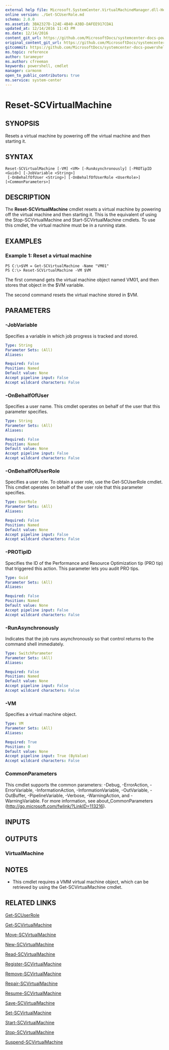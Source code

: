 ```yaml
---
external help file: Microsoft.SystemCenter.VirtualMachineManager.dll-Help.xml
online version: ./Get-SCUserRole.md
schema: 2.0.0
ms.assetid: 3BA2327D-124E-4B40-A3BD-DAFEE917CDA1
updated_at: 12/14/2016 11:43 PM
ms.date: 12/14/2016
content_git_url: https://github.com/MicrosoftDocs/systemcenter-docs-powershell/blob/master/systemcenter-cmdlets/SystemCenter2016/VirtualMachineManager/v1.0/Reset-SCVirtualMachine.md
original_content_git_url: https://github.com/MicrosoftDocs/systemcenter-docs-powershell/blob/master/systemcenter-cmdlets/SystemCenter2016/VirtualMachineManager/v1.0/Reset-SCVirtualMachine.md
gitcommit: https://github.com/MicrosoftDocs/systemcenter-docs-powershell/blob/96cd9bd2780eb6b78c540fa00d3b8a4313e3ed40/systemcenter-cmdlets/SystemCenter2016/VirtualMachineManager/v1.0/Reset-SCVirtualMachine.md
ms.topic: reference
author: tarameyer
ms.author: cfreeman
keywords: powershell, cmdlet
manager: carmonm
open_to_public_contributors: true
ms.service: system-center
---
```


# Reset-SCVirtualMachine

## SYNOPSIS
Resets a virtual machine by powering off the virtual machine and then starting it.

## SYNTAX

```
Reset-SCVirtualMachine [-VM] <VM> [-RunAsynchronously] [-PROTipID <Guid>] [-JobVariable <String>]
 [-OnBehalfOfUser <String>] [-OnBehalfOfUserRole <UserRole>] [<CommonParameters>]
```

## DESCRIPTION
The **Reset-SCVirtualMachine** cmdlet resets a virtual machine by powering off the virtual machine and then starting it.
This is the equivalent of using the Stop-SCVirtualMachine and Start-SCVirtualMachine cmdlets.
To use this cmdlet, the virtual machine must be in a running state.

## EXAMPLES

### Example 1: Reset a virtual machine
```
PS C:\>$VM = Get-SCVirtualMachine -Name "VM01"
PS C:\> Reset-SCVirtualMachine -VM $VM
```

The first command gets the virtual machine object named VM01, and then stores that object in the $VM variable.

The second command resets the virtual machine stored in $VM.

## PARAMETERS

### -JobVariable
Specifies a variable in which job progress is tracked and stored.

```yaml
Type: String
Parameter Sets: (All)
Aliases: 

Required: False
Position: Named
Default value: None
Accept pipeline input: False
Accept wildcard characters: False
```

### -OnBehalfOfUser
Specifies a user name.
This cmdlet operates on behalf of the user that this parameter specifies.

```yaml
Type: String
Parameter Sets: (All)
Aliases: 

Required: False
Position: Named
Default value: None
Accept pipeline input: False
Accept wildcard characters: False
```

### -OnBehalfOfUserRole
Specifies a user role.
To obtain a user role, use the Get-SCUserRole cmdlet.
This cmdlet operates on behalf of the user role that this parameter specifies.

```yaml
Type: UserRole
Parameter Sets: (All)
Aliases: 

Required: False
Position: Named
Default value: None
Accept pipeline input: False
Accept wildcard characters: False
```

### -PROTipID
Specifies the ID of the Performance and Resource Optimization tip (PRO tip) that triggered this action.
This parameter lets you audit PRO tips.

```yaml
Type: Guid
Parameter Sets: (All)
Aliases: 

Required: False
Position: Named
Default value: None
Accept pipeline input: False
Accept wildcard characters: False
```

### -RunAsynchronously
Indicates that the job runs asynchronously so that control returns to the command shell immediately.

```yaml
Type: SwitchParameter
Parameter Sets: (All)
Aliases: 

Required: False
Position: Named
Default value: None
Accept pipeline input: False
Accept wildcard characters: False
```

### -VM
Specifies a virtual machine object.

```yaml
Type: VM
Parameter Sets: (All)
Aliases: 

Required: True
Position: 0
Default value: None
Accept pipeline input: True (ByValue)
Accept wildcard characters: False
```

### CommonParameters
This cmdlet supports the common parameters: -Debug, -ErrorAction, -ErrorVariable, -InformationAction, -InformationVariable, -OutVariable, -OutBuffer, -PipelineVariable, -Verbose, -WarningAction, and -WarningVariable. For more information, see about_CommonParameters (http://go.microsoft.com/fwlink/?LinkID=113216).

## INPUTS

## OUTPUTS

### VirtualMachine

## NOTES
* This cmdlet requires a VMM virtual machine object, which can be retrieved by using the Get-SCVirtualMachine cmdlet.

## RELATED LINKS

[Get-SCUserRole](xref:SystemCenter2016/VirtualMachineManager/v1.0/Get-SCUserRole.md)

[Get-SCVirtualMachine](xref:SystemCenter2016/VirtualMachineManager/v1.0/Get-SCVirtualMachine.md)

[Move-SCVirtualMachine](xref:SystemCenter2016/VirtualMachineManager/v1.0/Move-SCVirtualMachine.md)

[New-SCVirtualMachine](xref:SystemCenter2016/VirtualMachineManager/v1.0/New-SCVirtualMachine.md)

[Read-SCVirtualMachine](xref:SystemCenter2016/VirtualMachineManager/v1.0/Read-SCVirtualMachine.md)

[Register-SCVirtualMachine](xref:SystemCenter2016/VirtualMachineManager/v1.0/Register-SCVirtualMachine.md)

[Remove-SCVirtualMachine](xref:SystemCenter2016/VirtualMachineManager/v1.0/Remove-SCVirtualMachine.md)

[Repair-SCVirtualMachine](xref:SystemCenter2016/VirtualMachineManager/v1.0/Repair-SCVirtualMachine.md)

[Resume-SCVirtualMachine](xref:SystemCenter2016/VirtualMachineManager/v1.0/Resume-SCVirtualMachine.md)

[Save-SCVirtualMachine](xref:SystemCenter2016/VirtualMachineManager/v1.0/Save-SCVirtualMachine.md)

[Set-SCVirtualMachine](xref:SystemCenter2016/VirtualMachineManager/v1.0/Set-SCVirtualMachine.md)

[Start-SCVirtualMachine](xref:SystemCenter2016/VirtualMachineManager/v1.0/Start-SCVirtualMachine.md)

[Stop-SCVirtualMachine](xref:SystemCenter2016/VirtualMachineManager/v1.0/Stop-SCVirtualMachine.md)

[Suspend-SCVirtualMachine](xref:SystemCenter2016/VirtualMachineManager/v1.0/Suspend-SCVirtualMachine.md)

